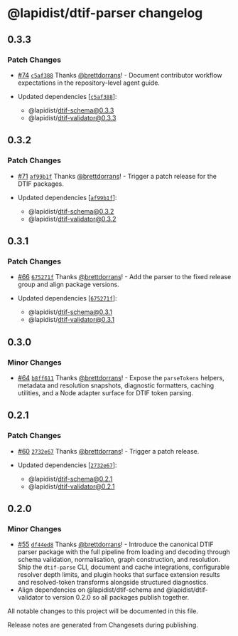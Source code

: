 # @lapidist/dtif-parser changelog

## 0.3.3

### Patch Changes

- [#74](https://github.com/bylapidist/dtif/pull/74) [`c5af388`](https://github.com/bylapidist/dtif/commit/c5af38890d09da7360eb20c337a9ebcf1b58dcb3) Thanks [@brettdorrans](https://github.com/brettdorrans)! - Document contributor workflow expectations in the repository-level agent guide.

- Updated dependencies [[`c5af388`](https://github.com/bylapidist/dtif/commit/c5af38890d09da7360eb20c337a9ebcf1b58dcb3)]:
  - @lapidist/dtif-schema@0.3.3
  - @lapidist/dtif-validator@0.3.3

## 0.3.2

### Patch Changes

- [#71](https://github.com/bylapidist/dtif/pull/71) [`af99b1f`](https://github.com/bylapidist/dtif/commit/af99b1f5ed2f506788e45869b6c575521ab3a3bd) Thanks [@brettdorrans](https://github.com/brettdorrans)! - Trigger a patch release for the DTIF packages.

- Updated dependencies [[`af99b1f`](https://github.com/bylapidist/dtif/commit/af99b1f5ed2f506788e45869b6c575521ab3a3bd)]:
  - @lapidist/dtif-schema@0.3.2
  - @lapidist/dtif-validator@0.3.2

## 0.3.1

### Patch Changes

- [#66](https://github.com/bylapidist/dtif/pull/66) [`675271f`](https://github.com/bylapidist/dtif/commit/675271f8a75b8eb4b672822d09e1435cd4ba4033) Thanks [@brettdorrans](https://github.com/brettdorrans)! - Add the parser to the fixed release group and align package versions.

- Updated dependencies [[`675271f`](https://github.com/bylapidist/dtif/commit/675271f8a75b8eb4b672822d09e1435cd4ba4033)]:
  - @lapidist/dtif-schema@0.3.1
  - @lapidist/dtif-validator@0.3.1

## 0.3.0

### Minor Changes

- [#64](https://github.com/bylapidist/dtif/pull/64) [`b8ff611`](https://github.com/bylapidist/dtif/commit/b8ff611a17394bd9bdc6822cc01f28f15ddd129b) Thanks [@brettdorrans](https://github.com/brettdorrans)! - Expose the `parseTokens` helpers, metadata and resolution snapshots, diagnostic formatters, caching utilities, and a Node adapter surface for DTIF token parsing.

## 0.2.1

### Patch Changes

- [#60](https://github.com/bylapidist/dtif/pull/60) [`2732e67`](https://github.com/bylapidist/dtif/commit/2732e67888b5c83624a11dc086677790a4b51955) Thanks [@brettdorrans](https://github.com/brettdorrans)! - Trigger a patch release.

- Updated dependencies [[`2732e67`](https://github.com/bylapidist/dtif/commit/2732e67888b5c83624a11dc086677790a4b51955)]:
  - @lapidist/dtif-schema@0.2.1
  - @lapidist/dtif-validator@0.2.1

## 0.2.0

### Minor Changes

- [#55](https://github.com/bylapidist/dtif/pull/55) [`df44ed8`](https://github.com/bylapidist/dtif/commit/df44ed8cc76d22e6780b6b4b4e6965ff42c76130) Thanks [@brettdorrans](https://github.com/brettdorrans)! - Introduce the canonical DTIF parser package with the full pipeline from loading
  and decoding through schema validation, normalisation, graph construction, and
  resolution. Ship the `dtif-parse` CLI, document and cache integrations,
  configurable resolver depth limits, and plugin hooks that surface extension
  results and resolved-token transforms alongside structured diagnostics.
- Align dependencies on @lapidist/dtif-schema and @lapidist/dtif-validator to
  version 0.2.0 so all packages publish together.

All notable changes to this project will be documented in this file.

Release notes are generated from Changesets during publishing.

